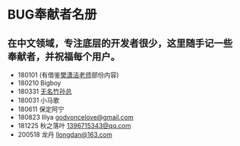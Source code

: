 # BUG奉献者名册

## 在中文领域，专注底层的开发者很少，这里随手记一些奉献者，并祝福每个用户。

- 180101	(有借鉴[樊潇洁老师](https://weibo.com/fanxiaojie2 "樊潇洁老师")部份内容)
- 180210 Bigboy
- 180331	[无名竹孙总](http://www.5yaomaifang.com "无名竹孙总")
- 180031	小马歌
- 180611  保定阿宁
- 180823	Illya <godvoncelove@gmail.com>
- 181225  秋之落叶 <1396715343@qq.com>
- 200518  龙丹 <llongdan@163.com>
